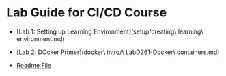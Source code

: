 # Lab Guide for CI/CD Course


  * [Lab 1: Setting up Learning Environment](setup/creating\ learning\ environment.md)  

  * [Lab 2: DOcker Primer](docker\ intro/\ LabD261-Docker\ containers.md)  

  * [Readme File](README.md)
